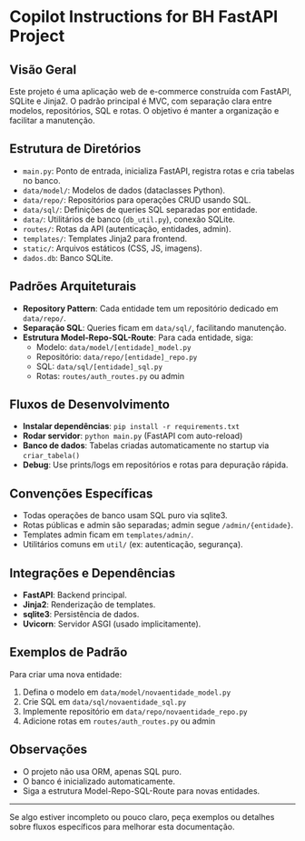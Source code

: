 # Copilot Instructions for BH FastAPI Project

## Visão Geral
Este projeto é uma aplicação web de e-commerce construída com FastAPI, SQLite e Jinja2. O padrão principal é MVC, com separação clara entre modelos, repositórios, SQL e rotas. O objetivo é manter a organização e facilitar a manutenção.

## Estrutura de Diretórios
- `main.py`: Ponto de entrada, inicializa FastAPI, registra rotas e cria tabelas no banco.
- `data/model/`: Modelos de dados (dataclasses Python).
- `data/repo/`: Repositórios para operações CRUD usando SQL.
- `data/sql/`: Definições de queries SQL separadas por entidade.
- `data/`: Utilitários de banco (`db_util.py`), conexão SQLite.
- `routes/`: Rotas da API (autenticação, entidades, admin).
- `templates/`: Templates Jinja2 para frontend.
- `static/`: Arquivos estáticos (CSS, JS, imagens).
- `dados.db`: Banco SQLite.

## Padrões Arquiteturais
- **Repository Pattern**: Cada entidade tem um repositório dedicado em `data/repo/`.
- **Separação SQL**: Queries ficam em `data/sql/`, facilitando manutenção.
- **Estrutura Model-Repo-SQL-Route**: Para cada entidade, siga:
  - Modelo: `data/model/[entidade]_model.py`
  - Repositório: `data/repo/[entidade]_repo.py`
  - SQL: `data/sql/[entidade]_sql.py`
  - Rotas: `routes/auth_routes.py` ou admin

## Fluxos de Desenvolvimento
- **Instalar dependências**: `pip install -r requirements.txt`
- **Rodar servidor**: `python main.py` (FastAPI com auto-reload)
- **Banco de dados**: Tabelas criadas automaticamente no startup via `criar_tabela()`
- **Debug**: Use prints/logs em repositórios e rotas para depuração rápida.

## Convenções Específicas
- Todas operações de banco usam SQL puro via sqlite3.
- Rotas públicas e admin são separadas; admin segue `/admin/{entidade}`.
- Templates admin ficam em `templates/admin/`.
- Utilitários comuns em `util/` (ex: autenticação, segurança).

## Integrações e Dependências
- **FastAPI**: Backend principal.
- **Jinja2**: Renderização de templates.
- **sqlite3**: Persistência de dados.
- **Uvicorn**: Servidor ASGI (usado implicitamente).

## Exemplos de Padrão
Para criar uma nova entidade:
1. Defina o modelo em `data/model/novaentidade_model.py`
2. Crie SQL em `data/sql/novaentidade_sql.py`
3. Implemente repositório em `data/repo/novaentidade_repo.py`
4. Adicione rotas em `routes/auth_routes.py` ou admin

## Observações
- O projeto não usa ORM, apenas SQL puro.
- O banco é inicializado automaticamente.
- Siga a estrutura Model-Repo-SQL-Route para novas entidades.

---

Se algo estiver incompleto ou pouco claro, peça exemplos ou detalhes sobre fluxos específicos para melhorar esta documentação.